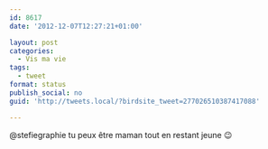 ```yaml
---
id: 8617
date: '2012-12-07T12:27:21+01:00'

layout: post
categories:
  - Vis ma vie
tags:
  - tweet
format: status
publish_social: no
guid: 'http://tweets.local/?birdsite_tweet=277026510387417088'

---
```


@stefiegraphie tu peux être maman tout en restant jeune 😉